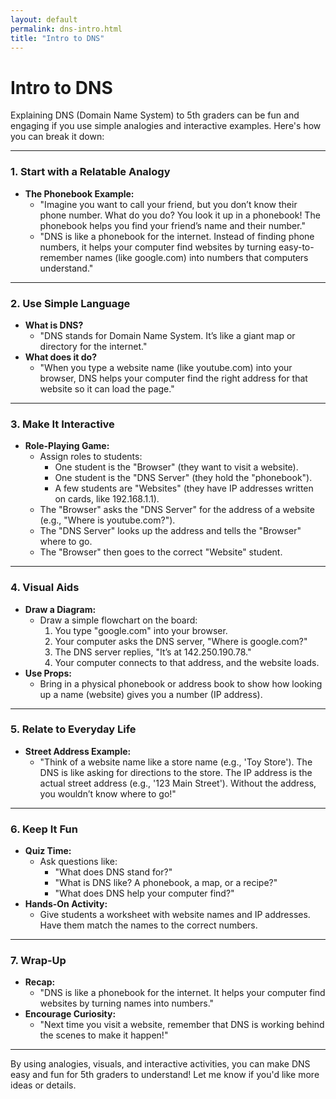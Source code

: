 ```yaml
---
layout: default
permalink: dns-intro.html
title: "Intro to DNS"
---
```


# Intro to DNS
Explaining DNS (Domain Name System) to 5th graders can be fun and engaging if you use simple analogies and interactive examples. Here's how you can break it down:

---

### **1. Start with a Relatable Analogy**
   - **The Phonebook Example:**
     - "Imagine you want to call your friend, but you don’t know their phone number. What do you do? You look it up in a phonebook! The phonebook helps you find your friend’s name and their number."
     - "DNS is like a phonebook for the internet. Instead of finding phone numbers, it helps your computer find websites by turning easy-to-remember names (like google.com) into numbers that computers understand."

---

### **2. Use Simple Language**
   - **What is DNS?**
     - "DNS stands for Domain Name System. It’s like a giant map or directory for the internet."
   - **What does it do?**
     - "When you type a website name (like youtube.com) into your browser, DNS helps your computer find the right address for that website so it can load the page."

---

### **3. Make It Interactive**
   - **Role-Playing Game:**
     - Assign roles to students:
       - One student is the "Browser" (they want to visit a website).
       - One student is the "DNS Server" (they hold the "phonebook").
       - A few students are "Websites" (they have IP addresses written on cards, like 192.168.1.1).
     - The "Browser" asks the "DNS Server" for the address of a website (e.g., "Where is youtube.com?").
     - The "DNS Server" looks up the address and tells the "Browser" where to go.
     - The "Browser" then goes to the correct "Website" student.

---

### **4. Visual Aids**
   - **Draw a Diagram:**
     - Draw a simple flowchart on the board:
       1. You type "google.com" into your browser.
       2. Your computer asks the DNS server, "Where is google.com?"
       3. The DNS server replies, "It’s at 142.250.190.78."
       4. Your computer connects to that address, and the website loads.
   - **Use Props:**
     - Bring in a physical phonebook or address book to show how looking up a name (website) gives you a number (IP address).

---

### **5. Relate to Everyday Life**
   - **Street Address Example:**
     - "Think of a website name like a store name (e.g., 'Toy Store'). The DNS is like asking for directions to the store. The IP address is the actual street address (e.g., '123 Main Street'). Without the address, you wouldn’t know where to go!"

---

### **6. Keep It Fun**
   - **Quiz Time:**
     - Ask questions like:
       - "What does DNS stand for?"
       - "What is DNS like? A phonebook, a map, or a recipe?"
       - "What does DNS help your computer find?"
   - **Hands-On Activity:**
     - Give students a worksheet with website names and IP addresses. Have them match the names to the correct numbers.

---

### **7. Wrap-Up**
   - **Recap:**
     - "DNS is like a phonebook for the internet. It helps your computer find websites by turning names into numbers."
   - **Encourage Curiosity:**
     - "Next time you visit a website, remember that DNS is working behind the scenes to make it happen!"

---

By using analogies, visuals, and interactive activities, you can make DNS easy and fun for 5th graders to understand! Let me know if you'd like more ideas or details.